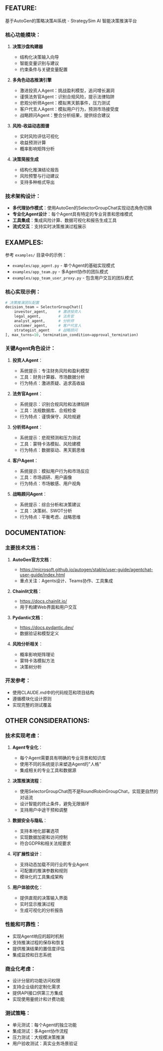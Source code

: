 ## FEATURE:

基于AutoGen的策略决策AI系统 - StrategySim AI 智能决策推演平台

### 核心功能模块：

1. **决策沙盘构建器**
   - 结构化决策输入向导
   - 智能变量识别与建议
   - 约束条件与关键变量配置

2. **多角色动态推演引擎**
   - 激进投资人Agent：挑战盈利模型，追问增长漏洞
   - 谨慎法务官Agent：识别合规风险，提示法律陷阱
   - 悲观分析师Agent：模拟黑天鹅事件，压力测试
   - 客户代言人Agent：模拟用户行为，预测市场接受度
   - 战略顾问Agent：整合分析结果，提供综合建议

3. **风险-收益动态图谱**
   - 实时风险评估可视化
   - 收益预测计算
   - 概率影响矩阵分析

4. **决策简报生成**
   - 结构化推演结论报告
   - 风险预警与行动建议
   - 支持多种格式导出

### 技术架构设计：

- **多代理协作模式**：使用AutoGen的SelectorGroupChat实现动态角色切换
- **专业化Agent设计**：每个Agent具有特定的专业背景和思维模式
- **工具集成**：集成风险计算、数据可视化和报告生成工具
- **流式交互**：支持实时决策推演过程展示

## EXAMPLES:

参考 `examples/` 目录中的示例：

- `examples/app_agent.py` - 单个Agent的基础实现模式
- `examples/app_team.py` - 多Agent协作的团队模式
- `examples/app_team_user_proxy.py` - 包含用户交互的团队模式

### 核心实现示例：

```python
# 决策推演团队配置
decision_team = SelectorGroupChat([
    investor_agent,     # 激进投资人
    legal_agent,        # 法务官
    analyst_agent,      # 分析师
    customer_agent,     # 客户代言人
    strategist_agent    # 战略顾问
], max_turns=10, termination_condition=approval_termination)
```

### 关键Agent角色设计：

1. **投资人Agent**：
   - 系统提示：专注财务风险和盈利模型
   - 工具：财务计算器、市场数据分析
   - 行为特点：激进质疑、追求高收益

2. **法务官Agent**：
   - 系统提示：识别合规风险和法律陷阱
   - 工具：法规数据库、合规检查
   - 行为特点：谨慎保守、风险规避

3. **分析师Agent**：
   - 系统提示：悲观预测和压力测试
   - 工具：蒙特卡洛模拟、风险建模
   - 行为特点：数据驱动、黑天鹅思维

4. **客户Agent**：
   - 系统提示：模拟用户行为和市场反应
   - 工具：市场调研、用户画像
   - 行为特点：市场敏感、用户视角

5. **战略顾问Agent**：
   - 系统提示：综合分析和决策建议
   - 工具：决策树、SWOT分析
   - 行为特点：平衡考虑、战略思维

## DOCUMENTATION:

### 主要技术文档：

1. **AutoGen官方文档**：
   - https://microsoft.github.io/autogen/stable/user-guide/agentchat-user-guide/index.html
   - 重点关注：Agents设计、Teams协作、工具集成

2. **Chainlit文档**：
   - https://docs.chainlit.io/
   - 用于构建Web界面和用户交互

3. **Pydantic文档**：
   - https://docs.pydantic.dev/
   - 数据验证和模型定义

4. **风险分析相关**：
   - 概率影响矩阵理论
   - 蒙特卡洛模拟方法
   - 决策树分析

### 开发参考：

- 使用CLAUDE.md中的代码规范和项目结构
- 遵循模块化设计原则
- 实现完整的测试覆盖

## OTHER CONSIDERATIONS:

### 技术实现考虑：

1. **Agent专业化**：
   - 每个Agent需要具有明确的专业背景和知识库
   - 使用不同的系统提示来塑造Agent的"人格"
   - 集成相关的专业工具和数据源

2. **决策推演流程**：
   - 使用SelectorGroupChat而不是RoundRobinGroupChat，实现更自然的对话流
   - 设计智能的终止条件，避免无限循环
   - 支持用户中途干预和调整

3. **数据安全与隐私**：
   - 支持本地化部署选项
   - 实现数据加密和访问控制
   - 符合GDPR和相关法规要求

4. **可扩展性设计**：
   - 支持动态加载不同行业的专业Agent
   - 可配置的推演参数和规则
   - 模块化的工具集成架构

5. **用户体验优化**：
   - 提供直观的决策输入界面
   - 实时显示推演过程
   - 生成可视化的分析报告

### 性能和可靠性：

- 实现Agent响应的超时机制
- 支持推演过程的保存和恢复
- 提供推演结果的置信度评估
- 集成监控和日志系统

### 商业化考虑：

- 设计分层的功能访问权限
- 支持企业级的定制化需求
- 提供API接口供第三方集成
- 实现使用量统计和计费功能

### 测试策略：

- 单元测试：每个Agent的独立功能
- 集成测试：多Agent协作流程
- 压力测试：大规模决策推演
- 用户验收测试：真实业务场景验证